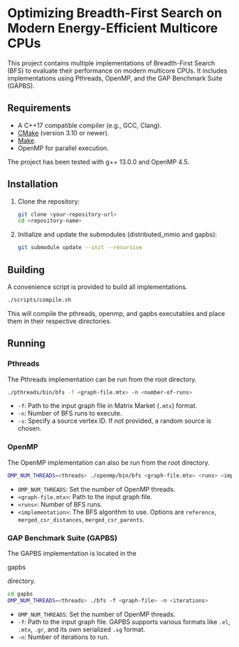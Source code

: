 # Optimizing Breadth-First Search on Modern Energy-Efficient Multicore CPUs

This project contains multiple implementations of Breadth-First Search (BFS) to evaluate their performance on modern multicore CPUs. It includes implementations using Pthreads, OpenMP, and the GAP Benchmark Suite (GAPBS).

## Requirements
*   A C++17 compatible compiler (e.g., GCC, Clang).
*   [CMake](https://cmake.org/) (version 3.10 or newer).
*   [Make](https://www.gnu.org/software/make/).
*   OpenMP for parallel execution.

The project has been tested with g++ 13.0.0 and OpenMP 4.5.

## Installation

1.  Clone the repository:
    ```sh
    git clone <your-repository-url>
    cd <repository-name>
    ```

2.  Initialize and update the submodules (distributed_mmio and  gapbs):
    ```sh
    git submodule update --init --recursive
    ```

## Building

A convenience script is provided to build all implementations.

```sh
./scripts/compile.sh
```

This will compile the pthreads, openmp, and gapbs executables and place them in their respective directories.

## Running

### Pthreads

The Pthreads implementation can be run from the root directory.

```sh
./pthreads/bin/bfs -f <graph-file.mtx> -n <number-of-runs>
```

*   `-f`: Path to the input graph file in Matrix Market (`.mtx`) format.
*   `-n`: Number of BFS runs to execute.
*   `-s`: Specify a source vertex ID. If not provided, a random source is chosen.

### OpenMP

The OpenMP implementation can also be run from the root directory.

```sh
OMP_NUM_THREADS=<threads> ./openmp/bin/bfs <graph-file.mtx> <runs> <implementation>
```

*   `OMP_NUM_THREADS`: Set the number of OpenMP threads.
*   `<graph-file.mtx>`: Path to the input graph file.
*   `<runs>`: Number of BFS runs.
*   `<implementation>`: The BFS algorithm to use. Options are `reference`, `merged_csr_distances`, `merged_csr_parents`.

### GAP Benchmark Suite (GAPBS)

The GAPBS implementation is located in the 

gapbs

 directory.

```sh
cd gapbs
OMP_NUM_THREADS=<threads> ./bfs -f <graph-file> -n <iterations>
```

*   `OMP_NUM_THREADS`: Set the number of OpenMP threads.
*   `-f`: Path to the input graph file. GAPBS supports various formats like `.el`, `.mtx`, `.gr`, and its own serialized `.sg` format.
*   `-n`: Number of iterations to run.